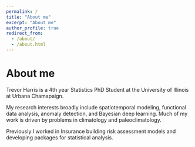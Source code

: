 ```yaml
---
permalink: /
title: "About me"
excerpt: "About me"
author_profile: true
redirect_from: 
  - /about/
  - /about.html
---
```


About me
======
Trevor Harris is a 4th year Statistics PhD Student at the University of Illinois at Urbana Chamapaign. 

My research interests broadly include spatiotemporal modeling, functional data analysis, anomaly detection, and Bayesian deep learning. Much of my work is driven by problems in climatology and paleoclimatology. 

Previously I worked in Insurance building risk assessment models and developing packages for statistical analysis.
